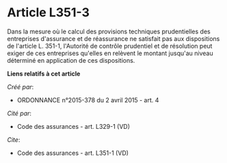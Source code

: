 # Article L351-3

Dans la mesure où le calcul des provisions techniques prudentielles des entreprises d'assurance et de réassurance ne
satisfait pas aux dispositions de l'article L. 351-1, l'Autorité de contrôle prudentiel et de résolution peut exiger de ces
entreprises qu'elles en relèvent le montant jusqu'au niveau déterminé en application de ces dispositions.

**Liens relatifs à cet article**

_Créé par_:

  - ORDONNANCE n°2015-378 du 2 avril 2015 - art. 4

_Cité par_:

  - Code des assurances - art. L329-1 (VD)

_Cite_:

  - Code des assurances - art. L351-1 (VD)
